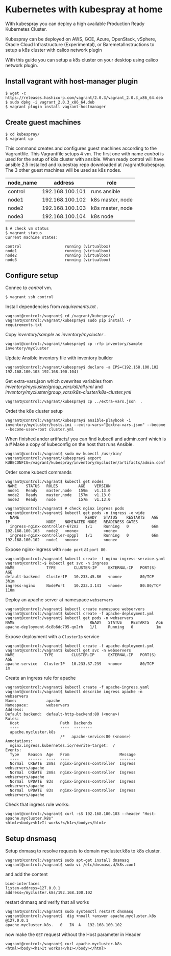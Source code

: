 # Kubernetes with kubespray at home

With kubespray you can deploy a high available Production Ready Kubernetes Cluster. 

Kubespray can be deployed on AWS, GCE, Azure, OpenStack, vSphere, Oracle Cloud Infrastructure (Experimental), or BaremetalInstructions to setup a k8s cluster with calico network plugin

With this guide you can setup a k8s cluster on your desktop using calico network plugin.

## Install vagrant with host-manager plugin

```console
$ wget -c https://releases.hashicorp.com/vagrant/2.0.3/vagrant_2.0.3_x86_64.deb
$ sudo dpkg -i vagrant_2.0.3_x86_64.deb
$ vagrant plugin install vagrant-hostmanager
```

## Create guest machines
```console
$ cd kubespray/
$ vagrant up

```
This command creates and configures guest machines according to the Vagrantfile. This Vagrantfile setups 4 vm. The first one with name *_control_* is used for the setup of k8s cluster with ansible. When ready control will have ansible 2.5 installed and kubestray repo downloaded at /vagrant/kubespray. The 3 other guest machines will be used as k8s nodes.

| node_name | address         | role             |
|-----------|-----------------|------------------|
| control   | 192.168.100.101 | runs ansible     |
| node1     | 192.168.100.102 | k8s master, node |
| node2     | 192.168.100.103 | k8s master, node |
| node3     | 192.168.100.104 | k8s node         |

```console
$ # check vm status
$ vagrant status
Current machine states:

control                   running (virtualbox)
node1                     running (virtualbox)
node2                     running (virtualbox)
node3                     running (virtualbox)
```

## Configure setup

Connec to *control* vm.
```console
$ vagrant ssh control
```
Install dependencies from _requirements.txt_ .
```console
vagrant@control:/vagrant$ cd /vagrant/kubespray/
vagrant@control:/vagrant/kubespray$ sudo pip install -r requirements.txt
```

Copy _inventory/sample_ as _inventory/mycluster_ .
```console
vagrant@control:/vagrant/kubespray$ cp -rfp inventory/sample inventory/mycluster
```

Update Ansible inventory file with inventory builder
```console
vagrant@control:/vagrant/kubespray$ declare -a IPS=(192.168.100.102 192.168.100.103 192.168.100.104)
```

Get extra-vars.json which ovewrites variables from _inventory/mycluster/group_vars/all/all.yml_ and 
_inventory/mycluster/group_vars/k8s-cluster/k8s-cluster.yml_
```console
vagrant@control:/vagrant/kubespray$ cp ../extra-vars.json  .
```

Ordet the k8s cluster setup
```console
vagrant@control:/vagrant/kubespray$ ansible-playbook -i inventory/mycluster/hosts.ini --extra-vars="@extra-vars.json" --become --become-user=root cluster.yml
```

When finished ander artifacts/ you can find kubectl and admin.conf which is a # Make a copy of kubeconfig on the host that runs Ansible.
```console
vagrant@control:/vagrant$ sudo mv kubectl /usr/bin/
vagrant@control:/vagrant/kubespray$ export KUBECONFIG=/vagrant/kubespray/inventory/mycluster/artifacts/admin.conf
```

Order some kubectl commands
```console
vagrant@control:/vagrant$ kubectl get nodes
 NAME    STATUS   ROLES         AGE    VERSION
 node1   Ready    master,node   159m   v1.13.0
 node2   Ready    master,node   157m   v1.13.0
 node3   Ready    node          157m   v1.13.0

vagrant@control:/vagrant$ # check nginx ingress pods 
vagrant@control:/vagrant$ kubectl get pods -n ingress -o wide
  NAME                             READY   STATUS    RESTARTS   AGE   IP                NODE    NOMINATED NODE   READINESS GATES
  ingress-nginx-controller-672n2   1/1     Running   0          66m   192.168.100.103   node2   <none>           <none>
  ingress-nginx-controller-spgpl   1/1     Running   0          66m   192.168.100.102   node1   <none>           <none>
```

Expose nginx-ingress with `node port` at `port 80`.
```console
vagrant@control:/vagrant$ kubectl create -f nginx-ingress-service.yaml
vagrant@control:~$ kubectl get svc -n ingress
NAME              TYPE        CLUSTER-IP     EXTERNAL-IP   PORT(S)     AGE
default-backend   ClusterIP   10.233.45.86   <none>        80/TCP      3h1m
ingress-nginx     NodePort    10.233.3.141   <none>        80:80/TCP   110m

```

Deploy an apache server at namespace `webservers`
```console
vagrant@control:/vagrant$ kubectl create namespace webservers
vagrant@control:/vagrant$ kubectl create -f apache-deployment.yml 
vagrant@control:/vagrant$ kubectl get pods -n webservers
NAME                                 READY   STATUS    RESTARTS   AGE
apache-deployment-6c8b6dc795-qn2rh   1/1     Running   0          1m
```
Expose deployment with a `ClusterIp` service
```console
vagrant@control:/vagrant$ kubectl create -f apache-deployment.yml
vagrant@control:/vagrant$ kubectl get svc -n webservers
NAME             TYPE        CLUSTER-IP      EXTERNAL-IP   PORT(S)   AGE
apache-service   ClusterIP   10.233.37.239   <none>        80/TCP    1m
```
Create an ingress rule for apache
```console
vagrant@control:/vagrant$ kubectl create -f apache-ingress.yaml
vagrant@control:/vagrant$ kubectl describe ingress apache -n webservers
Name:             apache
Namespace:        webservers
Address:          
Default backend:  default-http-backend:80 (<none>)
Rules:
  Host                  Path  Backends
  ----                  ----  --------
  apache.mycluster.k8s  
                        /*   apache-service:80 (<none>)
Annotations:
  nginx.ingress.kubernetes.io/rewrite-target:  /
Events:
  Type    Reason  Age   From                      Message
  ----    ------  ----  ----                      -------
  Normal  CREATE  2m8s  nginx-ingress-controller  Ingress webservers/apache
  Normal  CREATE  2m8s  nginx-ingress-controller  Ingress webservers/apache
  Normal  UPDATE  83s   nginx-ingress-controller  Ingress webservers/apache
  Normal  UPDATE  83s   nginx-ingress-controller  Ingress webservers/apache
```

Check that ingress rule works:
```console
vagrant@control:/vagrant$ curl -sS 192.168.100.103 --header "Host: apache.mycluster.k8s"
<html><body><h1>It works!</h1></body></html>
```

## Setup dnsmasq 
Setup dnmasq to resolve requests to domain mycluster.k8s to k8s cluster.
```console
vagrant@control:/vagrant$ sudo apt-get install dnsmasq
vagrant@control:/vagrant$ sudo vi /etc/dnsmasq.d/k8s.conf
```
and add the content
```console
bind-interfaces
listen-address=127.0.0.1
address=/mycluster.k8s/192.168.100.102
```
restart dnmasq and verify that all works
```console
vagrant@control:/vagrant$ sudo systemctl restart dnsmasq
vagrant@control:/vagrant$  dig +noall +answer apache.mycluster.k8s  @127.0.0.1
apache.mycluster.k8s.	0	IN	A	192.168.100.102
```
now make the `GET` request without the Host parameter in Header 
```console
vagrant@control:/vagrant$ curl apache.mycluster.k8s
<html><body><h1>It works!</h1></body></html>

```